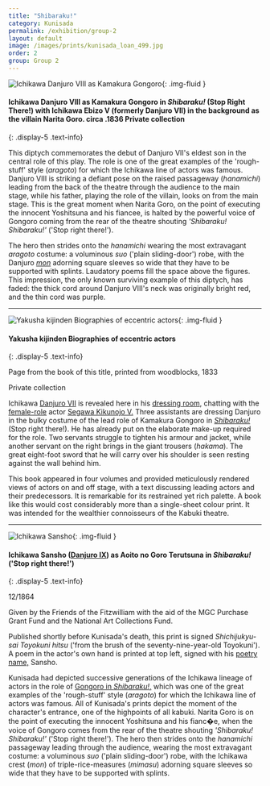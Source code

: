 ```yaml
---
title: "Shibaraku!"
category: Kunisada
permalink: /exhibition/group-2
layout: default
image: /images/prints/kunisada_loan_499.jpg
order: 2
group: Group 2
---
```

![Ichikawa Danjuro VIII as Kamakura Gongoro]({{site.baseurl}}/images/prints/kunisada_loan_499.jpg){: .img-fluid }

#### Ichikawa Danjuro VIII as Kamakura Gongoro in _Shibaraku!_ (Stop Right There!) with Ichikawa Ebizo V (formerly Danjuro VII) in the background as the villain Narita Goro. circa .1836 Private collection
{: .display-5 .text-info}

This diptych commemorates the debut of Danjuro VII's eldest son in the central role of this play. The role is one of the great examples of the 'rough-stuff' style (_aragoto_) for which the Ichikawa line of actors was famous. Danjuro VIII is striking a defiant pose on the raised passageway (_hanamichi_) leading from the back of the theatre through the audience to the main stage, while his father, playing the role of the villain, looks on from the main stage. This is the great moment when Narita Goro, on the point of executing the innocent Yoshitsuna and his fiancee, is halted by the powerful voice of Gongoro coming from the rear of the theatre shouting _'Shibaraku! Shibaraku!'_ ('Stop right there!').

The hero then strides onto the _hanamichi_ wearing the most extravagant _aragoto_ costume: a voluminous _suo_ ('plain sliding-door') robe, with the Danjuro _[mon](/themes/actors-names-and-crests)_  adorning square sleeves so wide that they have to be supported with splints. Laudatory poems fill the space above the figures. This impression, the only known surviving example of this diptych, has faded: the thick cord around Danjuro VIII's neck was originally bright red, and the thin cord was purple.

-----

![Yakusha kijinden Biographies of eccentric actors]({{site.baseurl}}/images/prints/kunisada_loan_book_plate.jpg){: .img-fluid }

#### Yakusha kijinden Biographies of eccentric actors
{: .display-5 .text-info}

Page from the book of this title, printed from woodblocks, 1833

Private collection

Ichikawa [Danjuro VII](/themes/actors-names-and-crests) is revealed here in his [dressing room,](/exhibition/group-13) chatting with the [female-role](/themes/fan-prints-two) actor [Segawa Kikunojo V.](/exhibition/group-7) Three assistants are dressing Danjuro in the bulky costume of the lead role of Kamakura Gongoro in _[Shibaraku!](/exhibition/group-2)_ (Stop right there!). He has already put on the elaborate make-up required for the role. Two servants struggle to tighten his armour and jacket, while another servant on the right brings in the giant trousers (_hakama_). The great eight-foot sword that he will carry over his shoulder is seen resting against the wall behind him.

This book appeared in four volumes and provided meticulously rendered views of actors on and off stage, with a text discussing leading actors and their predecessors. It is remarkable for its restrained yet rich palette. A book like this would cost considerably more than a single-sheet colour print. It was intended for the wealthier connoisseurs of the Kabuki theatre.

-----

![Ichikawa Sansho]({{site.baseurl}}/images/prints/p.91-1999.jpg){: .img-fluid }

#### Ichikawa Sansho ([Danjuro IX](/exhibition/group-18)) as Aoito no Goro Terutsuna in _Shibaraku!_ ('Stop right there!')
{: .display-5 .text-info}

12/1864

Given by the Friends of the Fitzwilliam with the aid of the MGC Purchase Grant Fund and the National Art Collections Fund.

Published shortly before Kunisada's death, this print is signed _Shichijukyu-sai Toyokuni hitsu_ ('from the brush of the seventy-nine-year-old Toyokuni'). A poem in the actor's own hand is printed at top left, signed with his [poetry name,](/themes/actors-names-and-crests) Sansho.

Kunisada had depicted successive generations of the Ichikawa lineage of actors in the role of [Gongoro in _Shibaraku!_,](/exhibition/group-2) which was one of the great examples of the 'rough-stuff' style (_aragoto_) for which the Ichikawa line of actors was famous. All of Kunisada's prints depict the moment of the character's entrance, one of the highpoints of all kabuki. Narita Goro is on the point of executing the innocent Yoshitsuna and his fianc�e, when the voice of Gongoro comes from the rear of the theatre shouting _'Shibaraku! Shibaraku!'_ ('Stop right there!'). The hero then strides onto the _hanamichi_ passageway leading through the audience, wearing the most extravagant costume: a voluminous _suo_ ('plain sliding-door') robe, with the Ichikawa crest (_mon_) of triple-rice-measures (_mimasu_) adorning square sleeves so wide that they have to be supported with splints.
